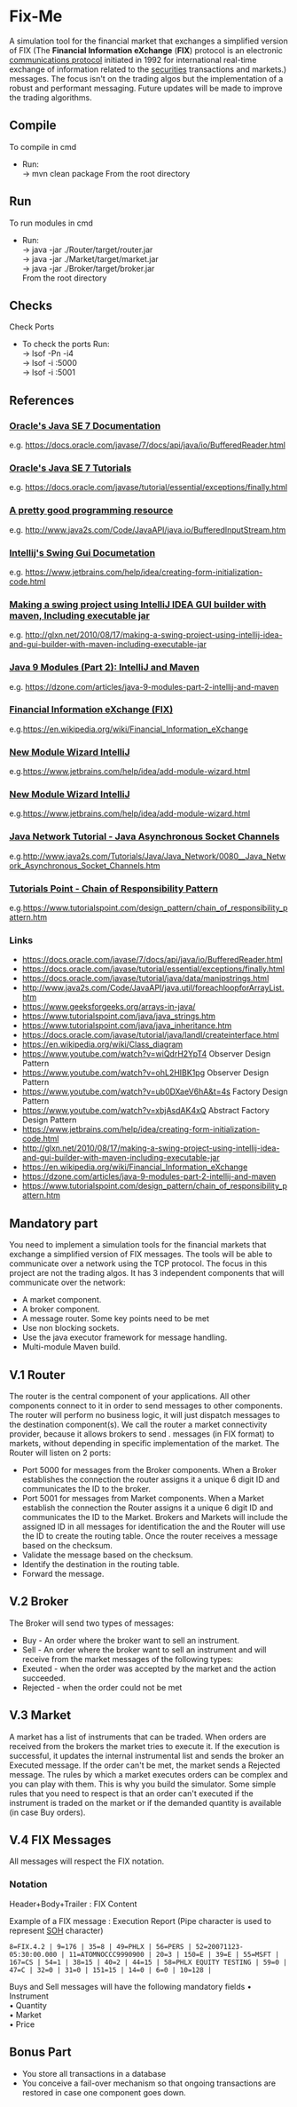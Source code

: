 # Fix-Me  

A simulation tool for the financial market that exchanges a simplified version of FIX (The **Financial Information eXchange** (**FIX**) protocol is an electronic [communications protocol](https://en.wikipedia.org/wiki/Communications_protocol "Communications protocol") initiated in 1992 for international real-time exchange of information related to the [securities](https://en.wikipedia.org/wiki/Security_(finance) "Security (finance)") transactions and markets.) messages. The focus isn't on the trading algos but the implementation of a robust and performant messaging. Future updates will be made to improve the trading algorithms.

## Compile
To compile in cmd  
* Run:  
   -> mvn clean package 
From the root directory   

## Run
To run modules in cmd  
* Run:  
   ->  java -jar ./Router/target/router.jar  
   ->  java -jar ./Market/target/market.jar   
   ->  java -jar ./Broker/target/broker.jar  
From the root directory 

## Checks
Check Ports
* To check the ports Run:  
    -> lsof -Pn -i4  
    -> lsof -i :5000  
    -> lsof -i :5001  

## References

### [Oracle's Java SE 7 Documentation](https://docs.oracle.com/javase/7/docs/api/)  
e.g. https://docs.oracle.com/javase/7/docs/api/java/io/BufferedReader.html

### [Oracle's Java SE 7 Tutorials](https://docs.oracle.com/javase/tutorial/essential/)  
e.g. https://docs.oracle.com/javase/tutorial/essential/exceptions/finally.html

### [A pretty good programming resource](http://www.java2s.com/)
e.g. http://www.java2s.com/Code/JavaAPI/java.io/BufferedInputStream.htm

### [Intellij's Swing Gui Documetation](https://www.jetbrains.com/help/idea/creating-form-initialization-code.html)
e.g. https://www.jetbrains.com/help/idea/creating-form-initialization-code.html

### [Making a swing project using IntelliJ IDEA GUI builder with maven, Including executable jar](http://glxn.net/2010/08/17/making-a-swing-project-using-intellij-idea-and-gui-builder-with-maven-including-executable-jar)
e.g. http://glxn.net/2010/08/17/making-a-swing-project-using-intellij-idea-and-gui-builder-with-maven-including-executable-jar

### [Java 9 Modules (Part 2): IntelliJ and Maven](https://dzone.com/articles/java-9-modules-part-2-intellij-and-maven)
e.g. https://dzone.com/articles/java-9-modules-part-2-intellij-and-maven

### [Financial Information eXchange (FIX)](https://en.wikipedia.org/wiki/Financial_Information_eXchange)
e.g.https://en.wikipedia.org/wiki/Financial_Information_eXchange 

### [New Module Wizard IntelliJ](https://www.jetbrains.com/help/idea/add-module-wizard.html)
e.g.https://www.jetbrains.com/help/idea/add-module-wizard.html

### [New Module Wizard IntelliJ](https://www.jetbrains.com/help/idea/add-module-wizard.html)
e.g.https://www.jetbrains.com/help/idea/add-module-wizard.html

### [Java Network Tutorial - Java Asynchronous Socket Channels](http://www.java2s.com/Tutorials/Java/Java_Network/0080__Java_Network_Asynchronous_Socket_Channels.htm)
e.g.http://www.java2s.com/Tutorials/Java/Java_Network/0080__Java_Network_Asynchronous_Socket_Channels.htm

### [Tutorials Point - Chain of Responsibility Pattern](https://www.tutorialspoint.com/design_pattern/chain_of_responsibility_pattern.htm)
e.g.https://www.tutorialspoint.com/design_pattern/chain_of_responsibility_pattern.htm

### Links  
* https://docs.oracle.com/javase/7/docs/api/java/io/BufferedReader.html  
* https://docs.oracle.com/javase/tutorial/essential/exceptions/finally.html  
* https://docs.oracle.com/javase/tutorial/java/data/manipstrings.html  
* http://www.java2s.com/Code/JavaAPI/java.util/foreachloopforArrayList.htm  
* https://www.geeksforgeeks.org/arrays-in-java/  
* https://www.tutorialspoint.com/java/java_strings.htm  
* https://www.tutorialspoint.com/java/java_inheritance.htm  
* https://docs.oracle.com/javase/tutorial/java/IandI/createinterface.html
* https://en.wikipedia.org/wiki/Class_diagram  
* https://www.youtube.com/watch?v=wiQdrH2YpT4 Observer Design Pattern  
* https://www.youtube.com/watch?v=ohL2HIBK1pg Observer Design Pattern  
* https://www.youtube.com/watch?v=ub0DXaeV6hA&t=4s Factory Design Pattern  
* https://www.youtube.com/watch?v=xbjAsdAK4xQ Abstract Factory Design Pattern  
* https://www.jetbrains.com/help/idea/creating-form-initialization-code.html
* http://glxn.net/2010/08/17/making-a-swing-project-using-intellij-idea-and-gui-builder-with-maven-including-executable-jar  
* https://en.wikipedia.org/wiki/Financial_Information_eXchange  
* https://dzone.com/articles/java-9-modules-part-2-intellij-and-maven
* https://www.tutorialspoint.com/design_pattern/chain_of_responsibility_pattern.htm

## Mandatory part  
You need to implement a simulation tools for the financial markets that exchange a simplified version of FIX messages. The tools will be able to communicate over a network using the TCP protocol. The focus in this project are not the trading algos. 
It has 3 independent components that will communicate over the network:
* A market component.
* A broker component.
* A message router.
Some key points need to be met
* Use non blocking sockets.
* Use the java executor framework for message handling.
* Multi-module Maven build.

## V.1 Router  
The router is the central component of your applications. All other components connect to it in order to send messages to other components. The router will perform no business logic, it will just dispatch messages to the destination component(s). We call the router a market connectivity provider, because it allows brokers to send . messages (in FIX format) to markets, without depending in specific implementation of the market.
 The Router will listen on 2 ports: 
 * Port 5000 for messages from the Broker components. When a Broker establishes the connection the router assigns it a unique 6 digit ID and communicates the ID to the broker. 
 * Port 5001 for messages from Market components. When a Market establish the connection the Router assigns it a unique 6 digit ID and communicates the ID to the Market. 
Brokers and Markets will include the assigned ID in all messages for identification the and the Router will use the ID to create the routing table. 
Once the router receives a message based on the checksum.
* Validate the message based on the checksum.
* Identify the destination in the routing table.
* Forward the message.
 
## V.2 Broker 
The Broker will send two types of messages: 
* Buy - An order where the broker want to sell an instrument.
* Sell - An order where the broker want to sell an instrument 
and will receive from the market messages of the following types: 
* Exeuted - when the order was accepted by the market and the action succeeded.
* Rejected - when the order could not be met

## V.3 Market  
A market has a list of instruments that can be traded. When orders are received from the brokers the market tries to execute it. If the execution is successful, it updates the internal instrumental list and sends the broker an Executed message. If the order can't be met, the market sends a Rejected message.
The rules by which a market executes orders can be complex and you can play with them. This is why you build the simulator. Some simple rules that you need to respect is that an order can't executed if the instrument is traded on the market or if the demanded quantity is available (in case Buy orders). 

## V.4 FIX Messages
All messages will respect the FIX notation. 
 
### Notation
Header+Body+Trailer : FIX Content

Example of a FIX message : Execution Report (Pipe character is used to represent  [SOH](https://en.wikipedia.org/wiki/C0_and_C1_control_codes#SOH "C0 and C1 control codes")  character)

```
8=FIX.4.2 | 9=176 | 35=8 | 49=PHLX | 56=PERS | 52=20071123-05:30:00.000 | 11=ATOMNOCCC9990900 | 20=3 | 150=E | 39=E | 55=MSFT | 167=CS | 54=1 | 38=15 | 40=2 | 44=15 | 58=PHLX EQUITY TESTING | 59=0 | 47=C | 32=0 | 31=0 | 151=15 | 14=0 | 6=0 | 10=128 | 
```
Buys and Sell messages will have the following mandatory fields
• Instrument  
• Quantity   
• Market  
• Price

## Bonus Part
* You store all transactions in a database
* You conceive a fail-over mechanism so that ongoing transactions are restored in case one component goes down.
